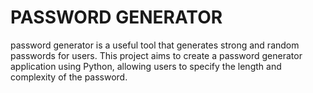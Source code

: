 # PASSWORD GENERATOR
password generator is a useful tool that generates strong and
random passwords for users. This project aims to create a
password generator application using Python, allowing users to
specify the length and complexity of the password.
